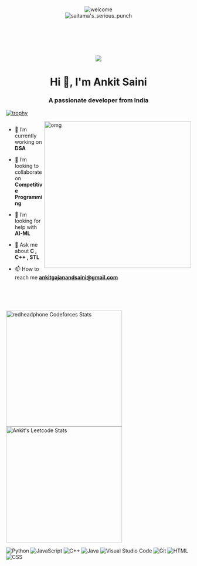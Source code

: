 <div align="center">

</div>
<div align="center" style="margin:100px;" >
<img src="https://i.pinimg.com/originals/62/6e/a5/626ea526a99e77215b8cc49def887c37.gif" alt="welcome"/> 
  <br>
<img align="center" src="http://orig09.deviantart.net/92ea/f/2015/274/f/6/saitama_punch_by_xhienx-d9bmfne.gif" alt="saitama's_serious_punch"/> 
</div>
<div align="center">  
  
  ![](https://komarev.com/ghpvc/?username=harshcodes17&color=blue)
  
</div>






<h1 align="center">Hi 👋, I'm Ankit Saini</h1>
<h3 align="center">A passionate developer from India</h3>

<!-- Trophies -->
[![trophy](https://github-profile-trophy.vercel.app/?username=dhanraj-12&theme=onedark)](https://github.com/ryo-ma/github-profile-trophy)



<img align="right" alt="omg" width="400" src="https://i.pinimg.com/originals/c2/84/59/c28459c237af4ca11bdc4464ae29097b.gif">




<p align="left"> <a href="https://twitter.com/" target="blank"><img src="https://img.shields.io/twitter/follow/?logo=twitter&style=for-the-badge" alt="" /></a> </p>

- 🔭 I’m currently working on **DSA**

- 👯 I’m looking to collaborate on **Competitive Programming**

- 🤝 I’m looking for help with **AI-ML**

- 💬 Ask me about **C , C++ , STL**

- 📫 How to reach me **ankitgajanandsaini@gmail.com**
<br>
<br>
<br>
<br>

<span>
<a href="https://github.com/Ankit1576734">

</a>
</span>

<span>
<a href="https://www.codechef.com/users/ankitgajanands">
<img height="316" src="https://codeforces-readme-stats.vercel.app/api/card?username=dhanraj_12&theme=github_dark&force_username=true&border_color=404040" alt="redheadphone Codeforces Stats"/>
</a>
<a href="https://leetcode.com/Ankit2727">
<img height="316" src="https://leetcard.jacoblin.cool/Ankit2727?theme=dark&font=Ubuntu&cache=14400&ext=contest&sheets=https://gist.githubusercontent.com/RedHeadphone/5e715e284c89cace8f5fa09f7fb930b8/raw/ec0be570f114124b1a2156a660d67baa0ab5639d/leetcode_stats_card.css" alt="Ankit's Leetcode Stats"/>
</a>
</span>

<p>

<img alt="Python" src="https://img.shields.io/badge/Python-14354C.svg?logo=python&logoColor=white">
 <img alt="JavaScript" src="https://img.shields.io/badge/JavaScript-F7DF1E.svg?logo=javascript&logoColor=black">

<img alt="C++" src="https://img.shields.io/badge/C%2B%2B-00599C?logo=c%2B%2B&logoColor=white">
<img alt="Java" src="https://img.shields.io/badge/Java-ED8B00?logo=Java&logoColor=white">
<img alt="Visual Studio Code" src="https://img.shields.io/badge/Visual%20Studio%20Code-0078d7.svg?logo=visual-studio-code&logoColor=white">
<img alt="Git" src="https://img.shields.io/badge/Git-F05033.svg?logo=git&logoColor=white">

<img alt="HTML" src="https://img.shields.io/badge/HTML-E34F26.svg?logo=html5&logoColor=white">
<img alt="CSS" src="https://img.shields.io/badge/CSS-1572B6.svg?logo=css3&logoColor=white">


</p>
